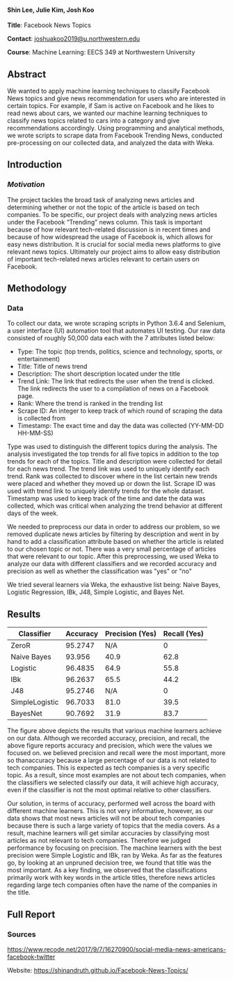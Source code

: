 #### Shin Lee, Julie Kim, Josh Koo

**Title**: Facebook News Topics

**Contact**: joshuakoo2019@u.northwestern.edu

**Course**: Machine Learning: EECS 349 at Northwestern University

## Abstract
We wanted to apply machine learning techniques to classify Facebook News topics and give news recommendation for users who are interested in certain topics. For example, if Sam is active on Facebook and he likes to read news about cars, we wanted our machine learning techniques to classify news topics related to cars into a category and give recommendations accordingly. Using programming and analytical methods, we wrote scripts to scrape data from Facebook Trending News, conducted pre-processing on our collected data, and analyzed the data with Weka.  

## Introduction
### *Motivation*
The project tackles the broad task of analyzing news articles and determining whether or not the topic of the article is based on tech companies. To be specific, our project deals with analyzing news articles under the Facebook “Trending” news column. This task is important because of how relevant tech-related discussion is in recent times and because of how widespread the usage of Facebook is, which allows for easy news distribution. It is crucial for social media news platforms to give relevant news topics. Ultimately our project aims to allow easy distribution of important tech-related news articles relevant to certain users on Facebook.   

## Methodology
### Data

To collect our data, we wrote scraping scripts in Python 3.6.4 and Selenium, a user interface (UI) automation tool that automates UI testing. Our raw data consisted of roughly 50,000 data each with the 7 attributes listed below:
*	Type: The topic (top trends, politics, science and technology, sports, or entertainment)
*	Title: Title of news trend
*	Description: The short description located under the title 
*	Trend Link: The link that redirects the user when the trend is clicked. The link redirects the user to a compilation of news on a Facebook page. 
*	Rank: Where the trend is ranked in the trending list
*	Scrape ID: An integer to keep track of which round of scraping the data is collected from
*	Timestamp: The exact time and day the data was collected (YY-MM-DD HH-MM-SS)

Type was used to distinguish the different topics during the analysis. The analysis investigated the top trends for all five topics in addition to the top trends for each of the topics. Title and description were collected for detail for each news trend. The trend link was used to uniquely identify each trend. Rank was collected to discover where in the list certain new trends were placed and whether they moved up or down the list. Scrape ID was used with trend link to uniquely identify trends for the whole dataset. Timestamp was used to keep track of the time and date the data was collected, which was critical when analyzing the trend behavior at different days of the week.

We needed to preprocess our data in order to address our problem, so we removed duplicate news articles by filtering by description and went in by hand to add a classification attribute based on whether the article is related to our chosen topic or not. There was a very small percentage of articles that were relevant to our topic. After this preprocessing, we used Weka to analyze our data with different classifiers and we recorded accuracy and precision as well as whether the classification was "yes" or "no" 

We tried several learners via Weka, the exhaustive list being: Naive Bayes, Logistic Regression, IBk, J48, Simple Logistic, and Bayes Net.

## Results

| Classifier | Accuracy | Precision (Yes) | Recall (Yes) |
| --- | --- | --- | ---|
| ZeroR | 95.2747 | N/A | 0 |
| Naive Bayes | 93.956 | 40.9 | 62.8 |
| Logistic | 96.4835 | 64.9 | 55.8 |
| IBk | 96.2637 | 65.5 | 44.2 |
| J48 | 95.2746  | N/A | 0 |
| SimpleLogistic | 96.7033 | 81.0 | 39.5 |
| BayesNet | 90.7692 | 31.9 | 83.7 |

The figure above depicts the results that various machine learners achieve on our data. Although we recorded accuracy, precision, and recall, the above figure reports accuracy and precision, which were the values we focused on. we believed precision and recall were the most important, more so thanaccuracy because a large percentage of our data is not related to tech companies. This is expected as tech companies is a very specific topic. As a result, since most examples are not about tech companies, when the classifiers we selected classify our data, it will achieve high accuracy, even if the classifier is not the most optimal relative to other classifiers.

Our solution, in terms of accuracy, performed well across the board with different machine learners. This is not very informative, however, as our data shows that most news articles will not be about tech companies because there is such a large variety of topics that the media covers. As a result, machine learners will get similar accuracies by classifying most articles as not relevant to tech companies. Therefore we judged performance by focusing on precision. The machine learners with the best precision were Simple Logistic and IBk, ran by Weka. As far as the features go, by looking at an unpruned decision tree, we found that title was the most important. As a key finding, we observed that the classifications primarily work with key words in the article titles, therefore news articles regarding large tech companies often have the name of the companies in the title.


## Full Report


### Sources
https://www.recode.net/2017/9/7/16270900/social-media-news-americans-facebook-twitter

Website: https://shinandruth.github.io/Facebook-News-Topics/




